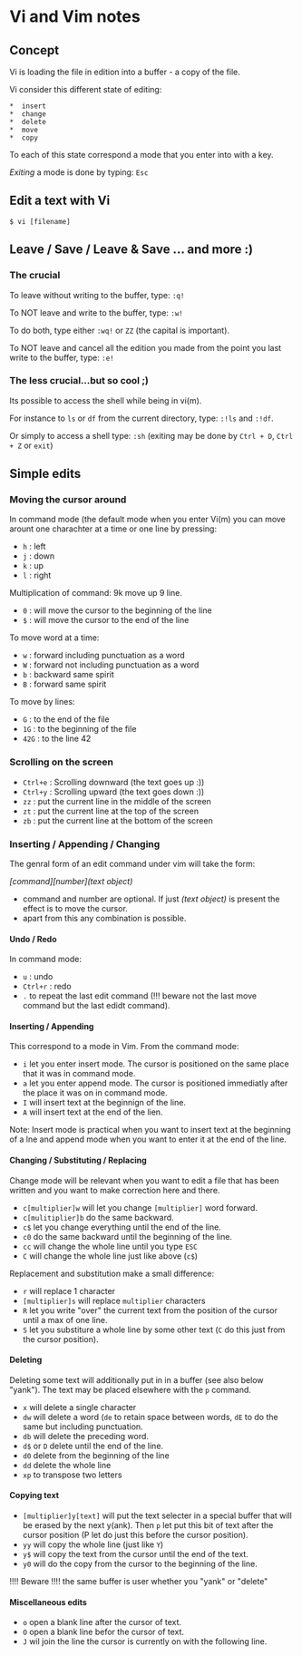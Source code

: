 Vi and Vim notes
================

Concept
-------

Vi is loading the file in edition into a buffer - a copy of the file.

Vi consider this different state of editing: 

	*  insert
	*  change
	*  delete
	*  move
	*  copy

To each of this state correspond a mode that you enter into with a key.

*Exiting* a mode is done by typing: `Esc`

Edit a text with Vi
-------------------

`$ vi [filename]`

Leave / Save / Leave & Save ... and more :)
-------------------------------------------

### The crucial

To leave without writing to the buffer, type: `:q!`

To NOT leave and write to the buffer, type: `:w!`

To do both, type either `:wq!` or `ZZ` (the capital is important).

To NOT leave and cancel all the edition you made from the point 
you last write to the buffer, type: `:e!`

### The less crucial...but so cool ;)

Its possible to access the shell while being in vi(m).

For instance to `ls` or `df` from the current directory, type: `:!ls` and `:!df`.

Or simply to access a shell type: `:sh` (exiting may be done by `Ctrl + D`, `Ctrl + Z` or `exit`)


Simple edits
------------

### Moving the cursor around

In command mode (the default mode when you enter Vi(m) you can move arount one charachter at a time or one line by pressing:

* `h` : left
* `j` : down
* `k` : up
* `l` : right

Multiplication of command: 9k move up 9 line.

* `0` : will move the cursor to the beginning of the line
* `$` : will move the cursor to the end of the line

To move word at a time:

* `w` : forward including punctuation as a word
* `W` : forward not including punctuation as a word
* `b` : backward same spirit
* `B` : forward same spirit

To move by lines:

* `G` : to the end of the file
* `1G` : to the beginning of the file
* `42G` : to the line 42

### Scrolling on the screen

* `Ctrl+e` : Scrolling downward (the text goes up :))
* `Ctrl+y` : Scrolling upward (the text goes down :))
* `zz` : put the current line in the middle of the screen
* `zt` : put the current line at the top of the screen
* `zb` : put the current line at the bottom of the screen 

### Inserting / Appending / Changing

The genral form of an edit command under vim will take the form:

*[command][number](text object)*

* command and number are optional. If just *(text object)* is present the effect is to move the cursor.
* apart from this any combination is possible.

#### Undo / Redo

In command mode:

* `u` : undo
* `Ctrl+r` : redo
* `.` to repeat the last edit command (!!! beware not the last move command but the last edidt command).

#### Inserting / Appending

This correspond to a mode in Vim. From the command mode:

* `i` let you enter insert mode. The cursor is positioned on the same place that it was in command mode.
* `a` let you enter append mode. The cursor is positioned immediatly after the place it was on in command mode.
* `I` will insert text at the beginnign of the line.
* `A` will insert text at the end of the lien.

Note: Insert mode is practical when you want to insert text at the beginning of a lne and append mode when you want to enter it at the end of the line.

#### Changing / Substituting / Replacing

Change mode will be relevant when you want to edit a file that has been written and you want to make correction here and there.


* `c[multiplier]w` will let you change `[multiplier]` word forward.
* `c[mulitiplier]b` do the same backward.
* `c$` let you change everything until the end of the line.
* `c0` do the same backward until the beginning of the line.
* `cc` will change the whole line until you type `ESC`
* `C` will change the whole line just like above (`c$`)

Replacement and substitution make a small difference:
* `r` will replace 1 character
* `[multiplier]s` will replace `multiplier` characters
* `R` let you write "over" the current text from the position of the cursor until a max of one line.
* `S` let you substiture a whole line by some other text (`C` do this just from the cursor position).

#### Deleting

Deleting some text will additionally put in in a buffer (see also below "yank"). The text may be placed elsewhere with the `p` command.

* `x` will delete a single character
* `dw` will delete a word (`de` to retain space between words, `dE` to do the same but including punctuation.
* `db` will delete the preceding word.
* `d$` or `D` delete until the end of the line.
* `d0` delete from the beginning of the line
* `dd` delete the whole line
* `xp` to transpose two letters

#### Copying text

* `[multiplier]y[text]` will put the text selecter in a special buffer that will be erased by the next y(ank). Then `p` let put this bit of text after the cursor position (P let do just this before the cursor position).
* `yy` will copy the whole line (just like `Y`)
* `y$` will copy the text from the cursor until the end of the text.
* `y0` will do the copy from the cursor to the beginning of the line.

!!!! Beware !!!! the same buffer is user whether you "yank" or "delete"

#### Miscellaneous edits

* `o` open a blank line after the cursor of text.
* `O` open a blank line befor the cursor of text.
* `J` wil join the line the cursor is currently on with the following line.
